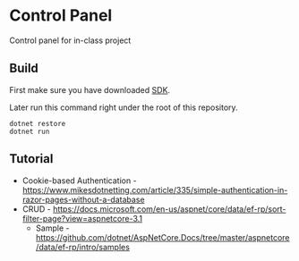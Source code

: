 # Control Panel

Control panel for in-class project

## Build

First make sure you have downloaded [SDK](https://dotnet.microsoft.com/download/dotnet-core/thank-you/sdk-3.1.201-windows-x64-installer).

Later run this command right under the root of this repository.

```
dotnet restore
dotnet run
```

## Tutorial

- Cookie-based Authentication - <https://www.mikesdotnetting.com/article/335/simple-authentication-in-razor-pages-without-a-database>
- CRUD - <https://docs.microsoft.com/en-us/aspnet/core/data/ef-rp/sort-filter-page?view=aspnetcore-3.1>
    - Sample - <https://github.com/dotnet/AspNetCore.Docs/tree/master/aspnetcore/data/ef-rp/intro/samples>

